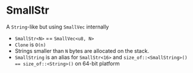 # SmallStr

A `String`-like but using `SmallVec` internally

- `SmallStr<N>` == `SmallVec<u8, N>`
- `Clone` is `O(n)`
- Strings smaller than `N` bytes are allocated on the stack.
- `SmallString` is an alias for `SmallStr<16>` and `size_of::<SmallString>() == size_of::<String>()` on 64-bit platform
